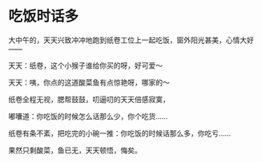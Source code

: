 # 吃饭时话多

大中午的，天天兴致冲冲地跑到纸卷工位上一起吃饭，窗外阳光甚美，心情大好—— 

天天：纸卷，这个小猴子谁给你买的呀，好可爱～ 

天天：咦，你点的这道酸菜鱼有点惊艳呀，哪家的～ 

纸卷全程无视，腮帮鼓鼓，叨逼叨的天天倍感寂寞， 

嘟囔道：你吃饭的时候怎么话那么少，你个吃货…… 

纸卷有条不紊，把吃完的小碗一推：你吃饭的时候话那么多，你吃亏…… 

果然只剩酸菜，鱼已无，天天顿悟，悔矣。